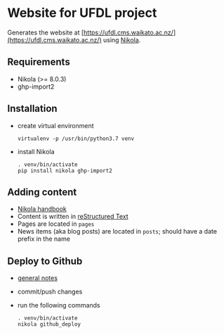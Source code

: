 # Website for UFDL project

Generates the website at [https://ufdl.cms.waikato.ac.nz/](https://ufdl.cms.waikato.ac.nz/)
using [Nikola](https://getnikola.com/).


## Requirements

* Nikola (>= 8.0.3)
* ghp-import2


## Installation

* create virtual environment

  ```
  virtualenv -p /usr/bin/python3.7 venv
  ```

* install Nikola

  ```
  . venv/bin/activate
  pip install nikola ghp-import2
  ```

## Adding content

* [Nikola handbook](https://getnikola.com/handbook.html)
* Content is written in [reStructured Text](http://docutils.sourceforge.net/rst.html)
* Pages are located in `pages`
* News items (aka blog posts) are located in `posts`; should have a date prefix in the name


## Deploy to Github

* [general notes](https://pages.gitlab.io/nikola/stories/handbook/#deploying-to-github)
* commit/push changes
* run the following commands

  ```
  . venv/bin/activate
  nikola github_deploy
  ```

